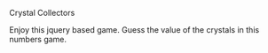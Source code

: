 Crystal Collectors 

Enjoy this jquery based game. Guess the value of the crystals in this numbers game. 
